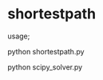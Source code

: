 # shortestpath

usage;

python shortestpath.py <Start> <End>
  
python scipy_solver.py <Start> <End>

